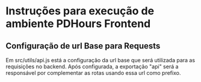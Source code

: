 # Instruções para execução de ambiente PDHours Frontend

## Configuração de url Base para Requests

Em src/utils/api.js está a configuração da url base que será utilizada para as requisições no backend. Após configurada, a exportação "api" será a responsável por complementar as rotas usando essa url como prefixo.

